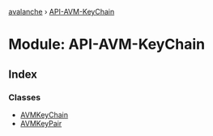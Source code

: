 [avalanche](../README.md) › [API-AVM-KeyChain](api_avm_keychain.md)

# Module: API-AVM-KeyChain

## Index

### Classes

* [AVMKeyChain](../classes/api_avm_keychain.avmkeychain.md)
* [AVMKeyPair](../classes/api_avm_keychain.avmkeypair.md)
